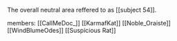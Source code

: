 The overall neutral area reffered to as [[subject 54]]. 

members:
	[[CallMeDoc_]]
	[[KarmafKat]]
	[[Noble_Oraiste]]
	[[WindBlumeOdes]]
	[[Suspicious Rat]]
	